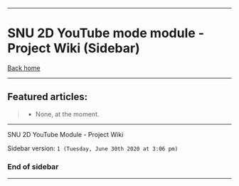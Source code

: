 
***

# SNU 2D YouTube mode module - Project Wiki (Sidebar)

[Back home](https://github.com/seanpm2001/SNU_2D_YouTubeMode/wiki/)

***

## Featured articles:

> * None, at the moment.

***

SNU 2D YouTube Module - Project Wiki

Sidebar version: `1 (Tuesday, June 30th 2020 at 3:06 pm)`

### End of sidebar

***
